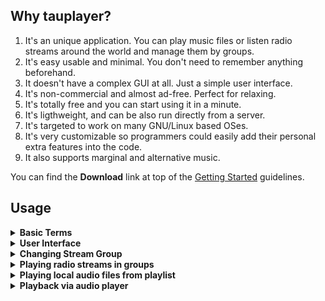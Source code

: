 ## Why tauplayer?

1. It's an unique application. You can play music files or listen radio streams around the world and manage them by groups.
2. It's easy usable and minimal. You don't need to remember anything beforehand.
3. It doesn't have a complex GUI at all. Just a simple user interface.
4. It's non-commercial and almost ad-free. Perfect for relaxing.
5. It's totally free and you can start using it in a minute.
6. It's ligthweight, and can be also run directly from a server.
7. It's targeted to work on many GNU/Linux based OSes.
8. It's very customizable so programmers could easily add their personal extra features into the code.
9. It also supports marginal and alternative music.

You can find the **Download** link at top of the [Getting Started](https://github.com/jarvenja/tauplayer/) guidelines.

## Usage

<details>
  <summary><b>Basic Terms</b></summary><br/>
If the technical things are not your cup of tea, understanding these terms may help:

**Cache** is a memory buffer, which player reserves for audio playback. \
**Player** is audio player application, which tauplayer uses for playback. \
**Playlist** is a formatted list of links to audio files. Currently _tauplayer_ supports playlists only in _.m3u_ format. \
**Playlist Directory** is a parent directory under which _tauplayer_ scans available playlists. \
**(Radio) Stream URL** is a direct link to radio station's online stream. Same radio stream can be stored in many _stream groups_. \
**Stream Group** is a group of streams with named keys, which are stored in _/streams_ subdirectory under installation directory. \
**tauplayer** is abbreviation for words _Terminal Audio Player_. At its most concrete minimum it is only one _Bash_ shell script file _(tauplayer.sh)_. \
**(Text) terminal** is a text input and output environment, where you can start and run commands.
</details>
<details>
  <summary><b>User Interface</b></summary><br/>
  
_tauplayer_ is used via Text-based User Interface (TUI). When launched it opens the _Main menu_, \
where you can select the action of your choice by pressing _Enter_ when _Select_ option is highlighted.

<img alt="main-menu" src="https://github.com/user-attachments/assets/d6aa8bc6-9736-4f23-9330-f48a8f8fcc1a" />

</details>
<details>
  <summary><b>Changing Stream Group</b></summary><br/>

  There is always one stream group active or selected. You can change it by selecting
  _Radio Streams_ from _Main menu_ and then _Change Stream Group_.

<img width="80%" alt="change-stream-group" src="https://github.com/user-attachments/assets/2441c1de-7a2e-4581-a05c-e18e25be34c2" />

</details>
<details>
  <summary><b>Playing radio streams in groups</b></summary><br/>
  
  Select _Radio Streams_ from _Main menu_ followed by _Select Stream_, which lists all the streams in earlier selected group.

  <img width="80%" alt="radio-streams" src="https://github.com/user-attachments/assets/f77b14cc-6351-4e5b-be35-03ba733b0632" />

  Select the stream by name and then _Listen_ from opened menu. If stream is reachable _tauplayer_ opens playback screen for it.

</details>
<details>
  <summary><b>Playing local audio files from playlist</b></summary><br/>

  You can play local audio files by the following way:
- Select _Playlists..._ from _Main menu_.
- _tauplayer_ asks the _Playlist Directory_ where to find the alternatives until you type a valid directory.
- After you commit the directory _tauplayer_ shows playlist files found.
- Select a playlist file to Play, and _tauplayer_ starts playing the list of songs in question.
</details>
<details>
  <summary><b>Playback via audio player</b></summary><br/>

  During playback _tauplayer_ displays the most relevant key set, which you can dynamically control the parameters of the player.

<img width="80%" alt="stream-playback" src="https://github.com/user-attachments/assets/1c8d8280-f322-4a27-a8d9-a9eda2786334" />

_The picture above shows tauplayer playing a radio stream in Linux Mint._

Please avoid pressing any unnecessary keys since they can confuse the player in some situations.
</details>

